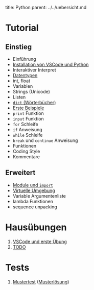title: Python
parent: ../../uebersicht.md

# Tutorial

## Einstieg
* Einführung
* [Installation von VSCode und Python]({filename}installation.md)
* Interaktiver Interpret
* [Datentypen]({filename}datentypen.md)
* int, float
* Variablen
* Strings (Unicode)
* Listen
* [<code>dict</code> (Wörterbücher)]({filename}dict.md)
* [Erste Beispiele]({filename}beispiele.md)
* <code>print</code> Funktion
* <code>input</code> Funktion
* <code>for</code> Schleife
* <code>if</code> Anweisung
* <code>while</code> Schleife
* <code>break</code> und <code>continue</code> Anweisung
* Funktionen
* Coding Style
* Kommentare

## Erweitert
* [Module und <code>import</code>]({filename}import.md)
* [Virtuelle Umgebung]({filename}venv.md)
* Variable Argumentenliste
* lambda Funktionen
* sequence unpacking

# Hausübungen
1. [VSCode und erste Übung]({filename}homework1.md)
1. [TODO]({filename}homework2.md)

# Tests
1. [Mustertest]({filename}python_test.zip) ([Musterlösung]({filename}python_test_sample_solution.zip))